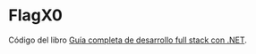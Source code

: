 # FlagX0


Código del libro [Guía completa de desarrollo full stack con .NET](https://www.netmentor.es/libros/guia-completa-desarrollo-full-stack).